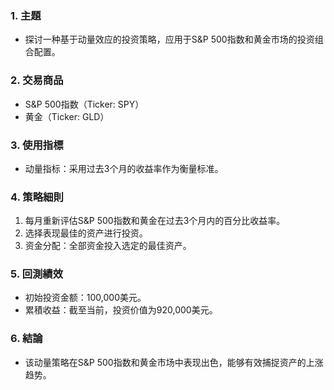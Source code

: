 ### 1. 主題
- 探讨一种基于动量效应的投资策略，应用于S&P 500指数和黄金市场的投资组合配置。

### 2. 交易商品
- S&P 500指数（Ticker: SPY）
- 黄金（Ticker: GLD）

### 3. 使用指標
- 动量指标：采用过去3个月的收益率作为衡量标准。

### 4. 策略細則
1. 每月重新评估S&P 500指数和黄金在过去3个月内的百分比收益率。
2. 选择表现最佳的资产进行投资。
3. 资金分配：全部资金投入选定的最佳资产。

### 5. 回測績效
- 初始投资金额：100,000美元。
- 累積收益：截至当前，投资价值为920,000美元。

### 6. 結論
- 该动量策略在S&P 500指数和黄金市场中表现出色，能够有效捕捉资产的上涨趋势。
